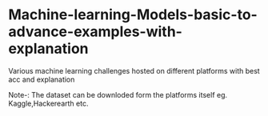 # Machine-learning-Models-basic-to-advance-examples-with-explanation


Various machine learning challenges hosted on different platforms with best acc and explanation

Note-: The dataset can be downloded form the platforms itself eg. Kaggle,Hackerearth etc.
